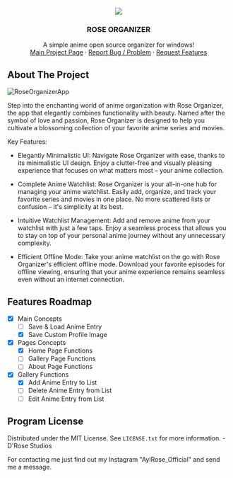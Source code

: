 <!-- PROJECT LOGO -->
<br />
<div align="center">
  <a href="https://github.com/othneildrew/Best-README-Template">
    <img src="https://i.ibb.co/mXRR2sT/App-Icon-5.png">
  </a>

  <h3 align="center">ROSE ORGANIZER</h3>

  <p align="center">
    A simple anime open source organizer for windows!
    <br />
    <a href="https://github.com/AylRoseOfficial/RoseOrganizer">Main Project Page</a>
    ·
    <a href="https://github.com/AylRoseOfficial/RoseOrganizer/issues">Report Bug / Problem</a>
    ·
    <a href="https://github.com/AylRoseOfficial/RoseOrganizer/issues">Request Features</a>
  </p>
</div>



<!-- ABOUT THE PROJECT -->
## About The Project
![RoseOrganizerApp](https://github.com/AylRoseOfficial/RoseOrganizer/assets/72778038/37cdc2ef-c78e-49ea-ace4-79fd22833b92)

Step into the enchanting world of anime organization with Rose Organizer, the app that elegantly combines functionality with beauty. Named after the symbol of love and passion, Rose Organizer is designed to help you cultivate a blossoming collection of your favorite anime series and movies.

Key Features:
* Elegantly Minimalistic UI:
Navigate Rose Organizer with ease, thanks to its minimalistic UI design. Enjoy a clutter-free and visually pleasing experience that focuses on what matters most – your anime collection.

* Complete Anime Watchlist:
Rose Organizer is your all-in-one hub for managing your anime watchlist. Easily add, organize, and track your favorite series and movies in one place. No more scattered lists or confusion – it's simplicity at its best.

* Intuitive Watchlist Management:
Add and remove anime from your watchlist with just a few taps. Enjoy a seamless process that allows you to stay on top of your personal anime journey without any unnecessary complexity.

* Efficient Offline Mode:
Take your anime watchlist on the go with Rose Organizer's efficient offline mode. Download your favorite episodes for offline viewing, ensuring that your anime experience remains seamless even without an internet connection.

<!-- ROADMAP -->
## Features Roadmap
- [x] Main Concepts
    - [ ] Save & Load Anime Entry
    - [x] Save Custom Profile Image
- [x] Pages Concepts
    - [x] Home Page Functions
    - [ ] Gallery Page Functions
    - [ ] About Page Functions
- [x] Gallery Functions
    - [x] Add Anime Entry to List
    - [ ] Delete Anime Entry from List
    - [ ] Edit Anime Entry from List

<!-- LICENSE -->
## Program License
Distributed under the MIT License. See `LICENSE.txt` for more information. -D'Rose Studios

For contacting me just find out my Instagram "AylRose_Official" and send me a message.
